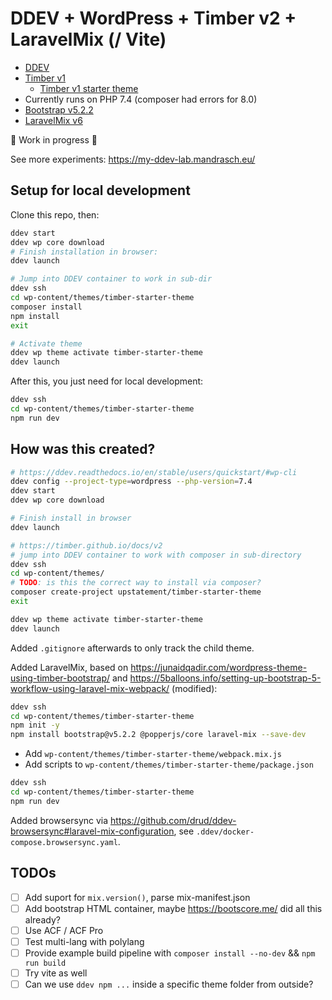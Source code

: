 # DDEV + WordPress + Timber v2 + LaravelMix (/ Vite)

- [DDEV](https://ddev.readthedocs.io/en/latest/)
- [Timber v1](https://upstatement.com/timber/)
    - [Timber v1 starter theme](https://github.com/timber/starter-theme)
- Currently runs on PHP 7.4 (composer had errors for 8.0)
- [Bootstrap v5.2.2](https://getbootstrap.com/docs/5.2/getting-started/introduction/)
- [LaravelMix v6](https://laravel-mix.com/docs/6.0/installation)

🚧 Work in progress 🚧

See more experiments: https://my-ddev-lab.mandrasch.eu/

## Setup for local development

Clone this repo, then:

```bash
ddev start
ddev wp core download
# Finish installation in browser:
ddev launch

# Jump into DDEV container to work in sub-dir
ddev ssh
cd wp-content/themes/timber-starter-theme
composer install
npm install
exit

# Activate theme
ddev wp theme activate timber-starter-theme
ddev launch
```

After this, you just need for local development:

```bash
ddev ssh
cd wp-content/themes/timber-starter-theme
npm run dev
```

## How was this created?

```bash
# https://ddev.readthedocs.io/en/stable/users/quickstart/#wp-cli
ddev config --project-type=wordpress --php-version=7.4
ddev start
ddev wp core download

# Finish install in browser
ddev launch

# https://timber.github.io/docs/v2
# jump into DDEV container to work with composer in sub-directory
ddev ssh
cd wp-content/themes/
# TODO: is this the correct way to install via composer?
composer create-project upstatement/timber-starter-theme
exit

ddev wp theme activate timber-starter-theme
ddev launch
```

Added `.gitignore` afterwards to only track the child theme.

Added LaravelMix, based on https://junaidqadir.com/wordpress-theme-using-timber-bootstrap/ and https://5balloons.info/setting-up-bootstrap-5-workflow-using-laravel-mix-webpack/ (modified):

```bash
ddev ssh
cd wp-content/themes/timber-starter-theme
npm init -y
npm install bootstrap@v5.2.2 @popperjs/core laravel-mix --save-dev
```

- Add `wp-content/themes/timber-starter-theme/webpack.mix.js`
- Add scripts to `wp-content/themes/timber-starter-theme/package.json`

```bash
ddev ssh
cd wp-content/themes/timber-starter-theme
npm run dev
```

Added browsersync via https://github.com/drud/ddev-browsersync#laravel-mix-configuration, see `.ddev/docker-compose.browsersync.yaml`.

## TODOs

- [ ] Add suport for `mix.version()`, parse mix-manifest.json
- [ ] Add bootstrap HTML container, maybe https://bootscore.me/ did all this already?
- [ ] Use ACF / ACF Pro
- [ ] Test multi-lang with polylang
- [ ] Provide example build pipeline with `composer install --no-dev` && `npm run build`
- [ ] Try vite as well
- [ ] Can we use `ddev npm ...` inside a specific theme folder from outside?
